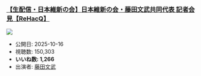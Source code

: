 ### [【生配信・日本維新の会】日本維新の会・藤田文武共同代表 記者会見【ReHacQ】](https://www.youtube.com/watch?v=l0O-55Lnark)
[![](https://img.youtube.com/vi/l0O-55Lnark/sddefault.jpg)](https://www.youtube.com/watch?v=l0O-55Lnark)
-   公開日: 2025-10-16
-   視聴数: 150,303
-   **いいね数: 1,266**
-   出演者: [藤田文武](/rehacq_fan/people/藤田文武 "wikilink")
